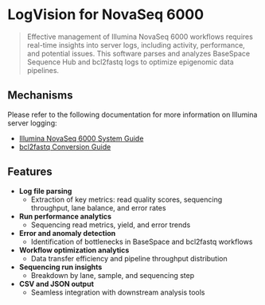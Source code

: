 # LogVision for NovaSeq 6000  
> Effective management of Illumina NovaSeq 6000 workflows requires real-time insights into server logs, including activity, performance, and potential issues. This software parses and analyzes BaseSpace Sequence Hub and bcl2fastq logs to optimize epigenomic data pipelines.

## Mechanisms  
Please refer to the following documentation for more information on Illumina server logging:  
- [Illumina NovaSeq 6000 System Guide](https://support.illumina.com/documentation.html)  
- [bcl2fastq Conversion Guide](https://support.illumina.com/sequencing/sequencing_software/bcl2fastq-conversion-software.html)  

## Features  
* **Log file parsing**  
  * Extraction of key metrics: read quality scores, sequencing throughput, lane balance, and error rates  
* **Run performance analytics**  
  * Sequencing read metrics, yield, and error trends  
* **Error and anomaly detection**  
  * Identification of bottlenecks in BaseSpace and bcl2fastq workflows  
* **Workflow optimization analytics**  
  * Data transfer efficiency and pipeline throughput distribution  
* **Sequencing run insights**  
  * Breakdown by lane, sample, and sequencing step  
* **CSV and JSON output**  
  * Seamless integration with downstream analysis tools  
